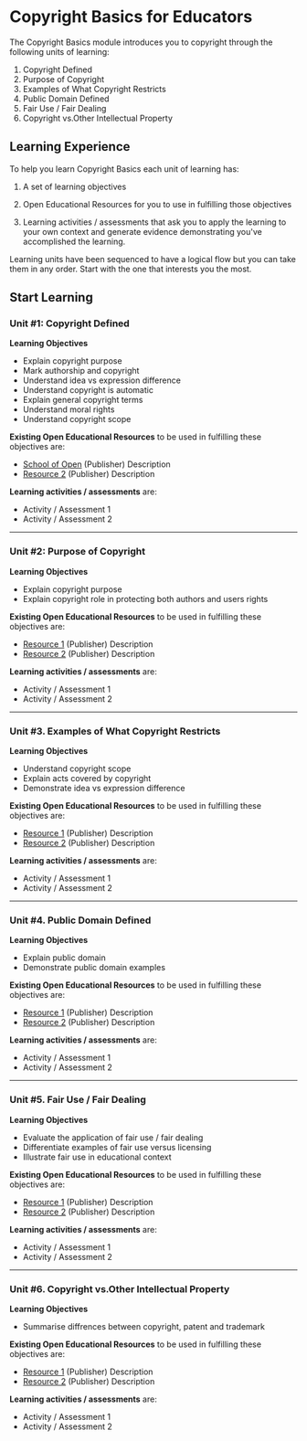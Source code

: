 # Copyright Basics for Educators

The Copyright Basics module introduces you to copyright through the following units of learning:

1. Copyright Defined
2. Purpose of Copyright
3. Examples of What Copyright Restricts
4. Public Domain Defined
5. Fair Use / Fair Dealing
6. Copyright vs.Other Intellectual Property

## Learning Experience

To help you learn Copyright Basics each unit of learning has:

1. A set of learning objectives

2. Open Educational Resources for you to use in fulfilling those objectives

3. Learning activities / assessments that ask you to apply the learning to your own context and generate evidence demonstrating you've accomplished the learning. 

Learning units have been sequenced to have a logical flow but you can take them in any order. Start with the one that interests you the most.

## Start Learning

### Unit #1: Copyright Defined

**Learning Objectives**
  * Explain copyright purpose
  * Mark authorship and copyright
  * Understand idea vs expression difference
  * Understand copyright is automatic
  * Explain general copyright terms
  * Understand moral rights
  * Understand copyright scope
   


**Existing Open Educational Resources** to be used in fulfilling these objectives are:
  *  [School of Open](http://schoolofopen.p2pu.org) (Publisher) Description
  *  [Resource 2](http://) (Publisher) Description

**Learning activities / assessments** are:
  * Activity / Assessment 1
  * Activity / Assessment 2

---

### Unit #2: Purpose of Copyright


**Learning Objectives**
  * Explain copyright purpose
  * Explain copyright role in protecting both authors and users rights

**Existing Open Educational Resources** to be used in fulfilling these objectives are:
  *  [Resource 1](http://) (Publisher) Description
  *  [Resource 2](http://) (Publisher) Description

**Learning activities / assessments** are:
  * Activity / Assessment 1
  * Activity / Assessment 2

---

### Unit #3. Examples of What Copyright Restricts


**Learning Objectives**
  * Understand copyright scope
  * Explain acts covered by copyright
  * Demonstrate idea vs expression difference
  
**Existing Open Educational Resources** to be used in fulfilling these objectives are:
  *  [Resource 1](http://) (Publisher) Description
  *  [Resource 2](http://) (Publisher) Description

**Learning activities / assessments** are:
  * Activity / Assessment 1
  * Activity / Assessment 2

---

### Unit #4. Public Domain Defined


**Learning Objectives**
  * Explain public domain
  * Demonstrate public domain examples 
  
**Existing Open Educational Resources** to be used in fulfilling these objectives are:
  *  [Resource 1](http://) (Publisher) Description
  *  [Resource 2](http://) (Publisher) Description

**Learning activities / assessments** are:
  * Activity / Assessment 1
  * Activity / Assessment 2

---

### Unit #5. Fair Use / Fair Dealing


**Learning Objectives**
  * Evaluate the application of fair use / fair dealing
  * Differentiate examples of fair use versus licensing
  * Illustrate fair use in educational context

**Existing Open Educational Resources** to be used in fulfilling these objectives are:
  *  [Resource 1](http://) (Publisher) Description
  *  [Resource 2](http://) (Publisher) Description

**Learning activities / assessments** are:
  * Activity / Assessment 1
  * Activity / Assessment 2

---

### Unit #6. Copyright vs.Other Intellectual Property


**Learning Objectives**
  * Summarise diffrences between copyright, patent and trademark

**Existing Open Educational Resources** to be used in fulfilling these objectives are:
  *  [Resource 1](http://) (Publisher) Description
  *  [Resource 2](http://) (Publisher) Description

**Learning activities / assessments** are:
  * Activity / Assessment 1
  * Activity / Assessment 2
